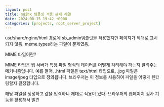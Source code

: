 ```yaml
---
layout: post
title: nginx 템플릿 적용 문제 해결
date: 2024-08-15 19:42 +0900
categories: [projects, root_server_project]
---
```

usr/share/nginx/html 경로에 sb_admin템플릿을 적용했지만 페이지가 제대로 표시되지 않음.
meme.types라는 파일이 문제였음. 

MIME 타입이란?

MIME 타입은 웹 서버가 특정 파일 형식의 데이터를 어떻게 처리해야 하는지 알려주는 메커니즘입니다. 예를 들어, .html 파일은 text/html 타입으로, .jpg 파일은 image/jpeg 타입으로 정의됩니다. 브라우저는 이 정보를 사용하여 파일을 어떻게 렌더링할지 결정합니다.

해당 파일을 생성하고 값을 입력하니 제대로 적용이 됬다.
브라우저의 웹페이지 검사 기능을 활용해서 발견